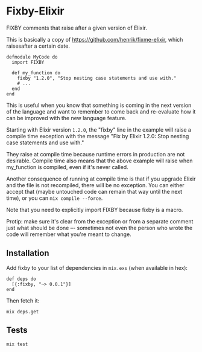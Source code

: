 # Fixby-Elixir

FIXBY comments that raise after a given version of Elixir.

This is basically a copy of https://github.com/henrik/fixme-elixir, which raisesafter a certain date.

    defmodule MyCode do
      import FIXBY

      def my_function do
        fixby "1.2.0", "Stop nesting case statements and use with."
        # ...
      end
    end

This is useful when you know that something is coming in the next version of the language and want to remember to come back and re-evaluate how it can be improved with the new language feature.

Starting with Elixir version `1.2.0`, the "fixby" line in the example will raise a compile time exception with the message "Fix by Elixir 1.2.0: Stop nesting case statements and use with."

They raise at compile time because runtime errors in production are not desirable. Compile time also means that the above example will raise when my_function is compiled, even if it's never called.

Another consequence of running at compile time is that if you upgrade Elixir and the file is not recompiled, there will be no exception. You can either accept that (maybe untouched code can remain that way until the next time), or you can `mix compile --force`.

Note that you need to explicitly import FIXBY because fixby is a macro.

Protip: make sure it's clear from the exception or from a separate comment just what should be done –- sometimes not even the person who wrote the code will remember what you're meant to change.

## Installation

Add fixby to your list of dependencies in `mix.exs` (when available in hex):

    def deps do
      [{:fixby, "~> 0.0.1"}]
    end

Then fetch it:

    mix deps.get

## Tests

    mix test

